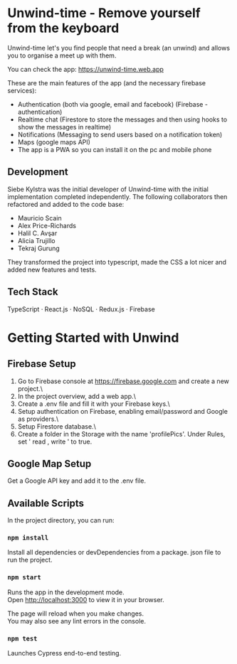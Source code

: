 # Unwind-time - Remove yourself from the keyboard

Unwind-time let's you find people that need a break (an unwind) and allows you to organise a meet up with them.

You can check the app: https://unwind-time.web.app

These are the main features of the app (and the necessary firebase services):

- Authentication (both via google, email and facebook) (Firebase - authentication)
- Realtime chat (Firestore to store the messages and then using hooks to show the messages in realtime)
- Notifications (Messaging to send users based on a notification token)
- Maps (google maps API)
- The app is a PWA so you can install it on the pc and mobile phone

## Development

Siebe Kylstra was the initial developer of Unwind-time with the initial implementation completed independently. The following collaborators then refactored and added to the code base:

- Mauricio Scain
- Alex Price-Richards
- Halil C. Avşar
- Alicia Trujillo
- Tekraj Gurung

They transformed the project into typescript, made the CSS a lot nicer and added new features and tests.

## Tech Stack
TypeScript · React.js · NoSQL · Redux.js · Firebase

# Getting Started with Unwind

## Firebase Setup

1. Go to Firebase console at https://firebase.google.com and create a new project.\
2. In the project overview, add a web app.\
3. Create a .env file and fill it with your Firebase keys.\
4. Setup authentication on Firebase, enabling email/password and Google as providers.\
5. Setup Firestore database.\
6. Create a folder in the Storage with the name 'profilePics'. Under Rules, set ' read , write ' to true.

## Google Map Setup

Get a Google API key and add it to the .env file.

## Available Scripts

In the project directory, you can run:

### `npm install`

Install all dependencies or devDependencies from a package. json file to run the project.

### `npm start`

Runs the app in the development mode.\
Open [http://localhost:3000](http://localhost:3000) to view it in your browser.

The page will reload when you make changes.\
You may also see any lint errors in the console.

### `npm test`

Launches Cypress end-to-end testing.
